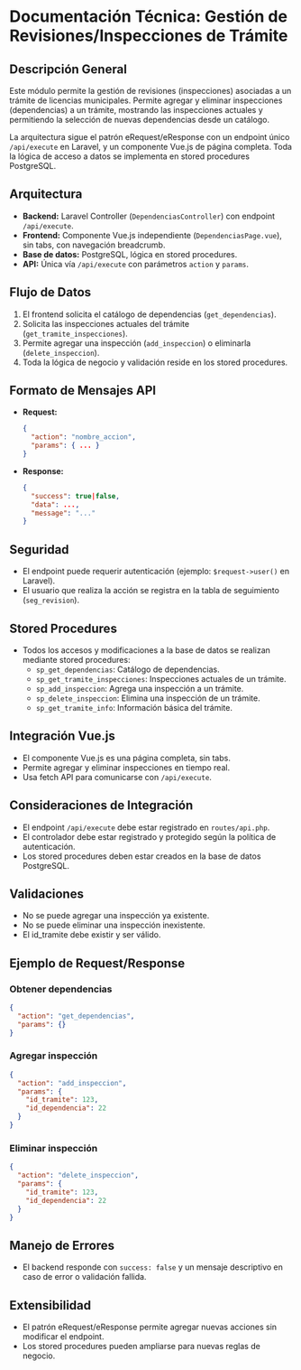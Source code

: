 # Documentación Técnica: Gestión de Revisiones/Inspecciones de Trámite

## Descripción General
Este módulo permite la gestión de revisiones (inspecciones) asociadas a un trámite de licencias municipales. Permite agregar y eliminar inspecciones (dependencias) a un trámite, mostrando las inspecciones actuales y permitiendo la selección de nuevas dependencias desde un catálogo.

La arquitectura sigue el patrón eRequest/eResponse con un endpoint único `/api/execute` en Laravel, y un componente Vue.js de página completa. Toda la lógica de acceso a datos se implementa en stored procedures PostgreSQL.

## Arquitectura
- **Backend:** Laravel Controller (`DependenciasController`) con endpoint `/api/execute`.
- **Frontend:** Componente Vue.js independiente (`DependenciasPage.vue`), sin tabs, con navegación breadcrumb.
- **Base de datos:** PostgreSQL, lógica en stored procedures.
- **API:** Única vía `/api/execute` con parámetros `action` y `params`.

## Flujo de Datos
1. El frontend solicita el catálogo de dependencias (`get_dependencias`).
2. Solicita las inspecciones actuales del trámite (`get_tramite_inspecciones`).
3. Permite agregar una inspección (`add_inspeccion`) o eliminarla (`delete_inspeccion`).
4. Toda la lógica de negocio y validación reside en los stored procedures.

## Formato de Mensajes API
- **Request:**
  ```json
  {
    "action": "nombre_accion",
    "params": { ... }
  }
  ```
- **Response:**
  ```json
  {
    "success": true|false,
    "data": ...,
    "message": "..."
  }
  ```

## Seguridad
- El endpoint puede requerir autenticación (ejemplo: `$request->user()` en Laravel).
- El usuario que realiza la acción se registra en la tabla de seguimiento (`seg_revision`).

## Stored Procedures
- Todos los accesos y modificaciones a la base de datos se realizan mediante stored procedures:
  - `sp_get_dependencias`: Catálogo de dependencias.
  - `sp_get_tramite_inspecciones`: Inspecciones actuales de un trámite.
  - `sp_add_inspeccion`: Agrega una inspección a un trámite.
  - `sp_delete_inspeccion`: Elimina una inspección de un trámite.
  - `sp_get_tramite_info`: Información básica del trámite.

## Integración Vue.js
- El componente Vue.js es una página completa, sin tabs.
- Permite agregar y eliminar inspecciones en tiempo real.
- Usa fetch API para comunicarse con `/api/execute`.

## Consideraciones de Integración
- El endpoint `/api/execute` debe estar registrado en `routes/api.php`.
- El controlador debe estar registrado y protegido según la política de autenticación.
- Los stored procedures deben estar creados en la base de datos PostgreSQL.

## Validaciones
- No se puede agregar una inspección ya existente.
- No se puede eliminar una inspección inexistente.
- El id_tramite debe existir y ser válido.

## Ejemplo de Request/Response
### Obtener dependencias
```json
{
  "action": "get_dependencias",
  "params": {}
}
```

### Agregar inspección
```json
{
  "action": "add_inspeccion",
  "params": {
    "id_tramite": 123,
    "id_dependencia": 22
  }
}
```

### Eliminar inspección
```json
{
  "action": "delete_inspeccion",
  "params": {
    "id_tramite": 123,
    "id_dependencia": 22
  }
}
```

## Manejo de Errores
- El backend responde con `success: false` y un mensaje descriptivo en caso de error o validación fallida.

## Extensibilidad
- El patrón eRequest/eResponse permite agregar nuevas acciones sin modificar el endpoint.
- Los stored procedures pueden ampliarse para nuevas reglas de negocio.
